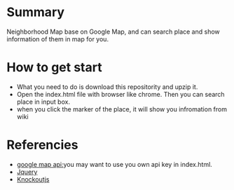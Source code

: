 # Summary
Neighborhood Map base on Google Map, and can search place and show information of them in map for you.

# How to get start
 - What you need to do is download this repositority and upzip it. 
 - Open the index.html file with browser like chrome. Then you can search place in input box.
 - when you click the marker of the place, it will show you infromation from wiki
 
# Referencies
- [google map api:](https://developers.google.com/maps/documentation/javascript/get-api-key)you may want to use you own api key in index.html.
- [Jquery](http://note.youdao.com/)
- [Knockoutjs](http://knockoutjs.com/)
 